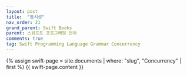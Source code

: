 ```yaml
---
layout: post
title:  "동시성"
nav_order: 21
grand_parent: Swift Books
parent: 스위프트 프로그래밍 언어
comments: true
tag: Swift Programming Language Grammar Concurrency
---
```


{% assign swift-page = site.documents | where: "slug", "Concurrency" | first %}
{{ swift-page.content }}